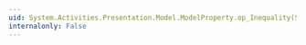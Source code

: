```yaml
---
uid: System.Activities.Presentation.Model.ModelProperty.op_Inequality(System.Activities.Presentation.Model.ModelProperty,System.Activities.Presentation.Model.ModelProperty)
internalonly: False
---
```

